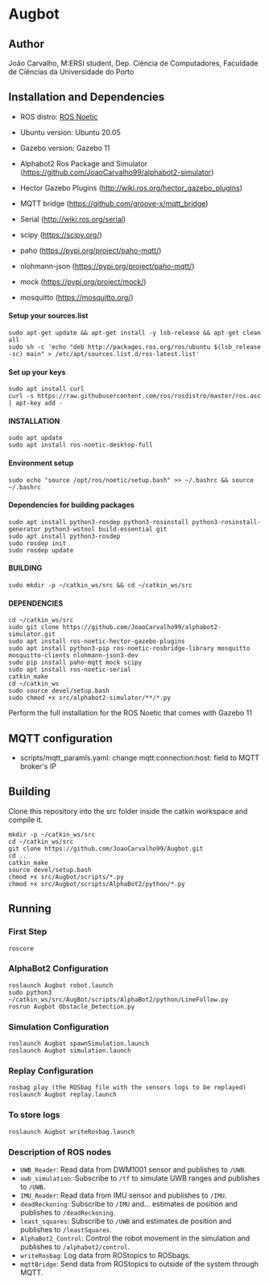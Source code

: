 # Augbot

## Author

João Carvalho, M:ERSI student, Dep. Ciência de Computadores, Faculdade de Ciências da Universidade do Porto

## Installation and Dependencies

- ROS distro: [ROS Noetic](http://wiki.ros.org/noetic/Installation)

- Ubuntu version: Ubuntu 20.05

- Gazebo version: Gazebo 11

- Alphabot2 Ros Package and Simulator (https://github.com/JoaoCarvalho99/alphabot2-simulator)

- Hector Gazebo Plugins (http://wiki.ros.org/hector_gazebo_plugins)

- MQTT bridge (https://github.com/groove-x/mqtt_bridge)

- Serial (http://wiki.ros.org/serial)

- scipy (https://scipy.org/)

- paho (https://pypi.org/project/paho-mqtt/)

- nlohmann-json (https://pypi.org/project/paho-mqtt/)

- mock (https://pypi.org/project/mock/)

- mosquitto (https://mosquitto.org/)

#### Setup your sources.list
```
sudo apt-get update && apt-get install -y lsb-release && apt-get clean all
sudo sh -c 'echo "deb http://packages.ros.org/ros/ubuntu $(lsb_release -sc) main" > /etc/apt/sources.list.d/ros-latest.list'
```
#### Set up your keys
```
sudo apt install curl
curl -s https://raw.githubusercontent.com/ros/rosdistro/master/ros.asc | apt-key add -
```
#### INSTALLATION
```
sudo apt update
sudo apt install ros-noetic-desktop-full
```
#### Environment setup
```
sudo echo "source /opt/ros/noetic/setup.bash" >> ~/.bashrc && source ~/.bashrc
```
#### Dependencies for building packages
```
sudo apt install python3-rosdep python3-rosinstall python3-rosinstall-generator python3-wstool build-essential git
sudo apt install python3-rosdep
sudo rosdep init
sudo rosdep update
```
#### BUILDING 
```
sudo mkdir -p ~/catkin_ws/src && cd ~/catkin_ws/src
```
#### DEPENDENCIES
```
cd ~/catkin_ws/src
sudo git clone https://github.com/JoaoCarvalho99/alphabot2-simulator.git
sudo apt install ros-noetic-hector-gazebo-plugins
sudo apt install python3-pip ros-noetic-rosbridge-library mosquitto mosquitto-clients nlohmann-json3-dev 
sudo pip install paho-mqtt mock scipy
sudo apt install ros-noetic-serial
catkin_make
cd ~/catkin_ws
sudo source devel/setup.bash
sudo chmod +x src/alphabot2-simulator/**/*.py
```


Perform the full installation for the ROS Noetic that comes with Gazebo 11

<!-- ## Directory Organization -->

## MQTT configuration

- scripts/mqtt_paramls.yaml: change mqtt:connection:host: field to MQTT broker's IP

## Building

Clone this repository into the src folder inside the catkin workspace and compile it.

```
mkdir -p ~/catkin_ws/src
cd ~/catkin_ws/src
git clone https://github.com/JoaoCarvalho99/Augbot.git
cd ..
catkin_make
source devel/setup.bash
chmod +x src/Augbot/scripts/*.py
chmod +x src/Augbot/scripts/AlphaBot2/python/*.py
```

## Running

### First Step
```
roscore
```

### AlphaBot2 Configuration
```
roslaunch Augbot robot.launch
sudo python3 ~/catkin_ws/src/AugBot/scripts/AlphaBot2/python/LineFollow.py
rosrun Augbot Obstacle_Detection.py
```

### Simulation Configuration
```
roslaunch Augbot spawnSimulation.launch
roslaunch Augbot simulation.launch
```

### Replay Configuration
```
rosbag play (the ROSbag file with the sensors logs to be replayed)
roslaunch Augbot replay.launch
```

### To store logs
```
roslaunch Augbot writeRosbag.launch
```

<!-- ## ROS architecture

![Rosgraph]
(adicionar ROSgraphs) -->



### Description of ROS nodes

- `UWB_Reader`: Read data from DWM1001 sensor and publishes to `/UWB`.
- `uwb_simulation`: Subscribe to `/tf` to simulate UWB ranges and publishes to `/UWB`.
- `IMU_Reader`: Read data from IMU sensor and publishes to `/IMU`.
- `deadReckoning`: Subscribe to `/IMU` and... estimates de position and publishes to `/deadReckoning`.
- `least_squares`: Subscribe to `/UWB` and estimates de position and publishes to `/leastSquares`.
- `AlphaBot2_Control`: Control the robot movement in the simulation and publishes to `/alphabot2/control`.
- `writeRosbag`: Log data from ROStopics to ROSbags.
- `mqttBridge`: Send data from ROStopics to outside of the system through MQTT.


<!-- ### Description of ROS Topics:

- `topic name`: funcao, `msg type` (todo) -->


